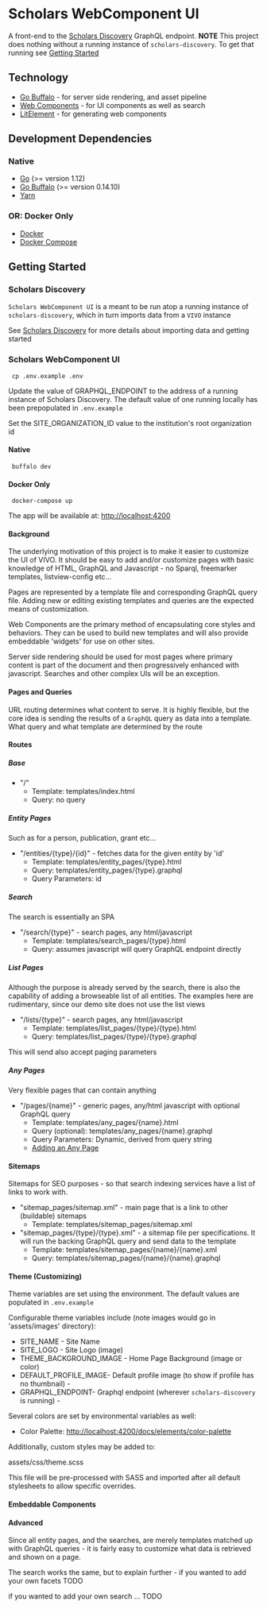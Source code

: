 # Scholars WebComponent UI

A front-end to the [Scholars Discovery](https://github.com/vivo-community/scholars-discovery) GraphQL endpoint.  **NOTE** This project does nothing without a running instance of `scholars-discovery`.  To get that running see [Getting Started](#getting-started)

## Technology
* [Go Buffalo](http://gobuffalo.io) - for server side rendering, and asset pipeline
* [Web Components](https://www.webcomponents.org/specs/) - for UI components as well as search 
* [LitElement](https://lit-element.polymer-project.org/) - for generating web components

## Development Dependencies

### Native
* [Go](https://golang.org/) (>= version 1.12)
* [Go Buffalo](http://gobuffalo.io) (>= version 0.14.10)
* [Yarn](https://yarnpkg.com)

### OR: Docker Only
* [Docker](https://www.docker.com/)
* [Docker Compose](https://docs.docker.com/compose/)

## Getting Started

### Scholars Discovery

`Scholars WebComponent UI` is a meant to be run atop a running instance of `scholars-discovery`, which in turn imports data from a `VIVO` instance

See [Scholars Discovery](https://github.com/vivo-community/scholars-discovery) for more details about importing data and getting started

### Scholars WebComponent UI
     cp .env.example .env

Update the value of GRAPHQL_ENDPOINT to the address of a running instance of Scholars Discovery. The default
value of one running locally has been prepopulated in `.env.example`

Set the SITE_ORGANIZATION_ID value to the institution's root organization id 

#### Native
     buffalo dev

#### Docker Only
     docker-compose up

The app will be available at: [http://localhost:4200](http://localhost:4200)

#### Background

The underlying motivation of this project is to make it easier to customize the UI of VIVO.  It should be easy to add and/or customize pages with basic knowledge of HTML, GraphQL and Javascript - no Sparql, freemarker templates, listview-config etc... 

Pages are represented by a template file and corresponding GraphQL query file. Adding new or editing existing templates and queries are the expected means of customization.

Web Components are the primary method of encapsulating core styles and behaviors. They can be used to build new templates and will also provide embeddable 'widgets' for use on other sites.

Server side rendering should be used for most pages where primary content is part of the document and then progressively enhanced with javascript. Searches and other complex UIs will be an exception.

#### Pages and Queries

URL routing determines what content to serve. It is highly flexible, but the core idea is sending the results of a `GraphQL` query as data into a template.  What query and what template are determined by the route

#### Routes

##### Base

* "/"
    * Template: templates/index.html
    * Query: no query

##### Entity Pages 

Such as for a person, publication, grant etc...

* "/entities/{type}/{id}" - fetches data for the given entity by 'id'
    * Template: templates/entity_pages/{type}.html
    * Query: templates/entity_pages/{type}.graphql
    * Query Parameters: id

##### Search 

The search is essentially an SPA

* "/search/{type}" - search pages, any html/javascript
    * Template: templates/search_pages/{type}.html
    * Query: assumes javascript will query GraphQL endpoint directly

##### List Pages

Although the purpose is already served by the search, there is also the capability of adding a browseable list of all entities.  The examples here are rudimentary, since our demo site does not use the list views

* "/lists/{type}" - search pages, any html/javascript
    * Template: templates/list_pages/{type}/{type}.html
    * Query: templates/list_pages/{type}/{type}.graphql

This will send also accept paging parameters  

##### Any Pages

Very flexible pages that can contain anything

* "/pages/{name}" - generic pages, any/html javascript with optional GraphQL query
    * Template: templates/any_pages/{name}.html
    * Query (optional): templates/any_pages/{name}.graphql
    * Query Parameters: Dynamic, derived from query string
    * [Adding an Any Page](http://localhost:4200/docs/elements/any-page)

#### Sitemaps

Sitemaps for SEO purposes - so that search indexing services have a list of links to 
work with. 

* "sitemap_pages/sitemap.xml" - main page that is a link to other (buildable) sitemaps
    * Template: templates/sitemap_pages/sitemap.xml
* "sitemap_pages/{type}/{type}.xml" - a sitemap file per specifications.  It will run the
  backing GraphQL query and send data to the template
    * Template: templates/sitemap_pages/{name}/{name}.xml
    * Query: templates/sitemap_pages/{name}/{name}.graphql


#### Theme (Customizing)

Theme variables are set using the environment. The default values are populated in `.env.example`

Configurable theme variables include (note images would go in 'assets/images' directory):

* SITE_NAME - Site Name 
* SITE_LOGO - Site Logo (image) 
* THEME_BACKGROUND_IMAGE - Home Page Background (image or color) 
* DEFAULT_PROFILE_IMAGE- Default profile image (to show if profile has no thumbnail) - 
* GRAPHQL_ENDPOINT- Graphql endpoint (wherever `scholars-discovery` is running) -

Several colors are set by environmental variables as well:
* Color Palette: [http://localhost:4200/docs/elements/color-palette](http://localhost:4200/docs/elements/color-palette)

Additionally, custom styles may be added to:

assets/css/theme.scss

This file will be pre-processed with SASS and imported after all default stylesheets to allow specific overrides.

#### Embeddable Components

#### Advanced

Since all entity pages, and the searches, are merely templates matched up with GraphQL queries - it is fairly easy to customize what data is retrieved and shown on a page.

The search works the same, but to explain further - if you wanted to add your own facets TODO

if you wanted to add your own search ... TODO
